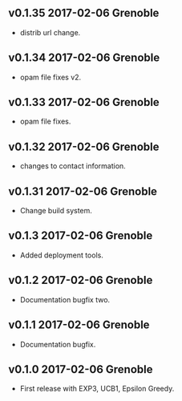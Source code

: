 v0.1.35 2017-02-06 Grenoble
--------------------------

* distrib url change.

v0.1.34 2017-02-06 Grenoble
--------------------------

* opam file fixes v2.

v0.1.33 2017-02-06 Grenoble
--------------------------

* opam file fixes.

v0.1.32 2017-02-06 Grenoble
--------------------------

* changes to contact information.

v0.1.31 2017-02-06 Grenoble
--------------------------

* Change build system.

v0.1.3 2017-02-06 Grenoble
--------------------------

* Added deployment tools.

v0.1.2 2017-02-06 Grenoble
--------------------------

* Documentation bugfix two.

v0.1.1 2017-02-06 Grenoble
--------------------------

* Documentation bugfix.

v0.1.0 2017-02-06 Grenoble
--------------------------

* First release with EXP3, UCB1, Epsilon Greedy.
